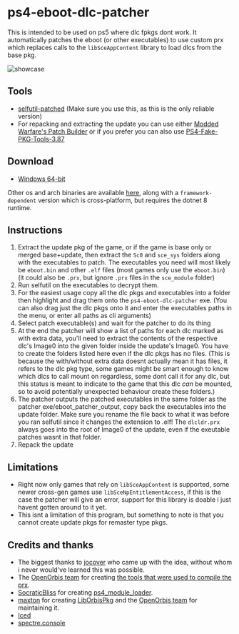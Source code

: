 # ps4-eboot-dlc-patcher

This is intended to be used on ps5 where dlc fpkgs dont work. It automatically patches the eboot (or other executables) to use custom prx which replaces calls to the `libSceAppContent` library to load dlcs from the base pkg.

![showcase](https://github.com/idlesauce/ps4-eboot-dlc-patcher/assets/148508202/87d5fb21-f442-45b5-bba9-d4cff2e5de2d)

## Tools
- [selfutil-patched](https://github.com/xSpecialFoodx/SelfUtil-Patched) (Make sure you use this, as this is the only reliable version)
- For repacking and extracting the update you can use either [Modded Warfare's Patch Builder](https://www.mediafire.com/file/xw0zn2e0rjaf5k7/Patch_Builder_v1.3.3.zip/file) or if you prefer you can also use [PS4-Fake-PKG-Tools-3.87](https://github.com/CyB1K/PS4-Fake-PKG-Tools-3.87)

## Download
- [Windows 64-bit](https://github.com/idlesauce/ps4-eboot-dlc-patcher/releases/latest/download/ps4-eboot-dlc-patcher-win-x64.exe)

Other os and arch binaries are available [here](https://github.com/idlesauce/ps4-eboot-dlc-patcher/releases/latest), along with a `framework-dependent` version which is cross-platform, but requires the dotnet 8 runtime.
  
## Instructions
1. Extract the update pkg of the game, or if the game is base only or merged base+update, then extract the `Sc0` and `sce_sys` folders along with the executables to patch. The executables you need will most likely be `eboot.bin` and other `.elf` files (most games only use the `eboot.bin`) (it could also be `.prx`, but ignore `.prx` files in the `sce_module` folder)
1. Run selfutil on the executables to decrypt them.
1. For the easiest usage copy all the dlc pkgs and executables into a folder then highlight and drag them onto the `ps4-eboot-dlc-patcher` exe. (You can also drag just the dlc pkgs onto it and enter the executables paths in the menu, or enter all paths as cli arguments)
1. Select patch executable(s) and wait for the patcher to do its thing
1. At the end the patcher will show a list of paths for each dlc marked as with extra data, you'll need to extract the contents of the respective dlc's Image0 into the given folder inside the update's Image0. You have to create the folders listed here even if the dlc pkgs has no files. (This is because the with/without extra data doesnt actually mean it has files, it refers to the dlc pkg type, some games might be smart enough to know which dlcs to call mount on regardless, some dont call it for any dlc, but this status is meant to indicate to the game that this dlc *can* be mounted, so to avoid potentially unexpected behaviour create these folders.)
1. The patcher outputs the patched executables in the same folder as the patcher exe/eboot_patcher_output, copy back the executables into the update folder. Make sure you rename the file back to what it was before you ran selfutil since it changes the extension to .elf! The `dlcldr.prx` always goes into the root of Image0 of the update, even if the exeutable patches wasnt in that folder.
1. Repack the update

## Limitations
- Right now only games that rely on `libSceAppContent` is supported, some newer cross-gen games use `libSceNpEntitlementAccess`, if this is the case the patcher will give an error, support for this library is doable i just havent gotten around to it yet.
- This isnt a limitation of this program, but something to note is that you cannot create update pkgs for remaster type pkgs.

## Credits and thanks
- The biggest thanks to [jocover](https://github.com/jocover) who came up with the idea, without whom i never would've learned this was possible.
- The [OpenOrbis team](https://github.com/OpenOrbis) for creating [the tools that were used to compile the prx](https://github.com/OpenOrbis/OpenOrbis-PS4-Toolchain).
- [SocraticBliss](https://github.com/SocraticBliss) for creating [ps4_module_loader](https://github.com/SocraticBliss/ps4_module_loader/).
- [maxton](https://github.com/maxton) for creating [LibOrbisPkg](https://github.com/OpenOrbis/LibOrbisPkg) and the [OpenOrbis team](https://github.com/OpenOrbis) for maintaining it.
- [Iced](https://github.com/icedland/iced)
- [spectre.console](https://github.com/spectreconsole/spectre.console)
